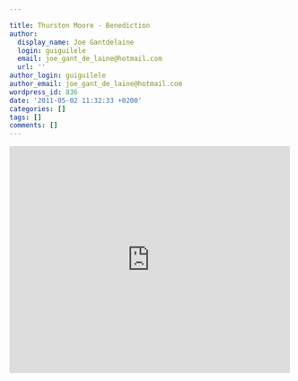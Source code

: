 ```yaml
---

title: Thurston Moore - Benediction
author:
  display_name: Joe Gantdelaine
  login: guiguilele
  email: joe_gant_de_laine@hotmail.com
  url: ''
author_login: guiguilele
author_email: joe_gant_de_laine@hotmail.com
wordpress_id: 836
date: '2011-05-02 11:32:33 +0200'
categories: []
tags: []
comments: []
---
```

<iframe width="500" height="405" src="http://www.youtube.com/embed/yVXy8bP4fP4" frameborder="0" allowfullscreen></iframe>
